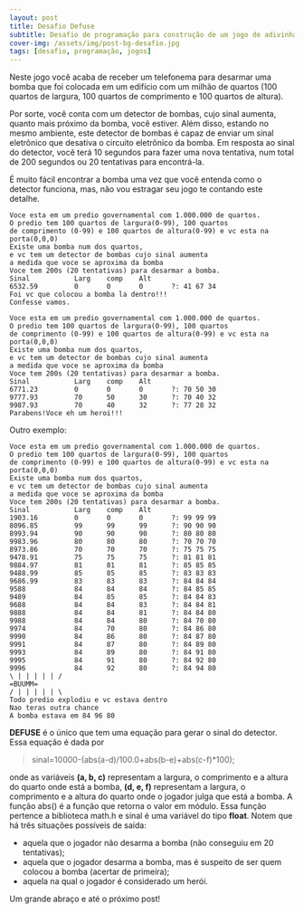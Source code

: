 ```yaml
---
layout: post
title: Desafio Defuse
subtitle: Desafio de programação para construção de um jogo de adivinhação chamado defuse
cover-img: /assets/img/post-bg-desafio.jpg
tags: [desafio, programação, jogos]
---
```


Neste jogo você acaba de receber um telefonema para desarmar uma bomba que foi colocada em um edifício com um milhão de quartos (100 quartos de largura, 100 quartos de comprimento e 100 quartos de altura).

Por sorte, você conta com um detector de bombas, cujo sinal aumenta, quanto mais próximo da bomba, você estiver. Além disso, estando no mesmo ambiente, este detector de bombas é capaz de enviar um sinal eletrônico que desativa o circuito eletrônico da bomba. Em resposta ao sinal do detector, você terá 10 segundos para fazer uma nova tentativa, num total de 200 segundos ou 20 tentativas para encontrá-la.

É muito fácil encontrar a bomba uma vez que você entenda como o detector funciona, mas, não vou estragar seu jogo te contando este detalhe.

```
Voce esta em um predio governamental com 1.000.000 de quartos. 
O predio tem 100 quartos de largura(0-99), 100 quartos
de comprimento (0-99) e 100 quartos de altura(0-99) e vc esta na porta(0,0,0)
Existe uma bomba num dos quartos, 
e vc tem um detector de bombas cujo sinal aumenta
a medida que voce se aproxima da bomba
Voce tem 200s (20 tentativas) para desarmar a bomba.
Sinal           Larg    comp    Alt
6532.59         0       0       0       ?: 41 67 34
Foi vc que colocou a bomba la dentro!!!
Confesse vamos.

Voce esta em um predio governamental com 1.000.000 de quartos. 
O predio tem 100 quartos de largura(0-99), 100 quartos
de comprimento (0-99) e 100 quartos de altura(0-99) e vc esta na porta(0,0,0)
Existe uma bomba num dos quartos, 
e vc tem um detector de bombas cujo sinal aumenta
a medida que voce se aproxima da bomba
Voce tem 200s (20 tentativas) para desarmar a bomba.
Sinal           Larg    comp    Alt
6771.23         0       0       0       ?: 70 50 30
9777.93         70      50      30      ?: 70 40 32
9987.93         70      40      32      ?: 77 28 32
Parabens!Voce eh um heroi!!!
```

Outro exemplo:

```
Voce esta em um predio governamental com 1.000.000 de quartos. 
O predio tem 100 quartos de largura(0-99), 100 quartos
de comprimento (0-99) e 100 quartos de altura(0-99) e vc esta na porta(0,0,0)
Existe uma bomba num dos quartos, 
e vc tem um detector de bombas cujo sinal aumenta
a medida que voce se aproxima da bomba
Voce tem 200s (20 tentativas) para desarmar a bomba.
Sinal           Larg    comp    Alt
1903.16         0       0       0       ?: 99 99 99
8096.85         99      99      99      ?: 90 90 90
8993.94         90      90      90      ?: 80 80 80
9983.96         80      80      80      ?: 70 70 70
8973.86         70      70      70      ?: 75 75 75
9478.91         75      75      75      ?: 81 81 81
9884.97         81      81      81      ?: 85 85 85
9488.99         85      85      85      ?: 83 83 83
9686.99         83      83      83      ?: 84 84 84
9588            84      84      84      ?: 84 85 85
9489            84      85      85      ?: 84 84 83
9688            84      84      83      ?: 84 84 81
9888            84      84      81      ?: 84 84 80
9988            84      84      80      ?: 84 70 80
9974            84      70      80      ?: 84 86 80
9990            84      86      80      ?: 84 87 80
9991            84      87      80      ?: 84 89 80
9993            84      89      80      ?: 84 91 80
9995            84      91      80      ?: 84 92 80
9996            84      92      80      ?: 84 94 80
\ | | | | | /
=BUUMM=
/ | | | | | \
Todo predio explodiu e vc estava dentro
Nao teras outra chance
A bomba estava em 84 96 80
```

**DEFUSE** é o único que tem uma equação para gerar o sinal do detector. Essa equação é dada por

> sinal=10000-(abs(a-d)/100.0+abs(b-e)+abs(c-f)*100);

onde as variáveis **(a, b, c)** representam a largura, o comprimento e a altura do quarto onde está a bomba, **(d, e, f)** representam a largura, o comprimento e a altura do quarto onde o jogador julga que está a bomba. A função abs() é a função que retorna o valor em módulo. Essa função pertence a biblioteca math.h e sinal é uma variável do tipo **float**. Notem que há três situações possíveis de saída:

* aquela que o jogador não desarma a bomba (não conseguiu em 20 tentativas);
* aquela que o jogador desarma a bomba, mas é suspeito de ser quem colocou a bomba (acertar de primeira);
* aquela na qual  o jogador é considerado um herói.

Um grande abraço e até o próximo post!
